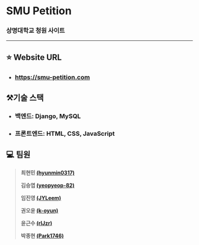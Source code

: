 # SMU Petition

### 상명대학교 청원 사이트

---

## :star: Website URL

* ### https://smu-petition.com

## ⚒️기술 스택

* ### 백엔드: Django, MySQL
* ### 프론트엔드: HTML, CSS, JavaScript

## :computer: 팀원 

> **최현민 [(hyunmin0317)](https://github.com/hyunmin0317)**
>
> **김승엽 [(yeopyeop-82)](https://github.com/yeopyeop-82)**
> 
> **임진영 [(JYLeem)](https://github.com/JYLeem)**
> 
> **권오윤 [(k-oyun)](https://github.com/k-oyun)**
> 
> **윤근수 [(rlJzr)](https://github.com/rlJzr)**
> 
> **박종현 [(Park1746)](https://github.com/Park1746)**
